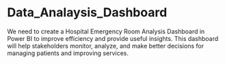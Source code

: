 # Data_Analaysis_Dashboard
We need to create a Hospital Emergency Room Analysis Dashboard in Power BI to improve efficiency and provide useful insights. This dashboard will help stakeholders monitor, analyze, and make better decisions for managing patients and improving services.
